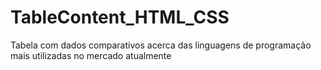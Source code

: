 # TableContent_HTML_CSS
Tabela com dados comparativos acerca das linguagens de programação mais utilizadas no mercado atualmente
